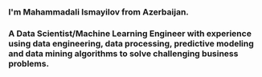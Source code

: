 ### I'm Mahammadali Ismayilov from Azerbaijan.
### A Data Scientist/Machine Learning Engineer with experience using data engineering, data processing, predictive modeling and data mining algorithms to solve challenging business problems.



